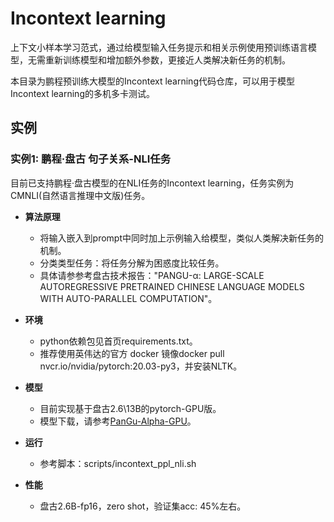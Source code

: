 # Incontext learning
上下文小样本学习范式，通过给模型输入任务提示和相关示例使用预训练语言模型，无需重新训练模型和增加额外参数，更接近人类解决新任务的机制。

本目录为鹏程预训练大模型的Incontext learning代码仓库，可以用于模型Incontext learning的多机多卡测试。

## 实例
### 实例1: 鹏程·盘古 句子关系-NLI任务
目前已支持鹏程·盘古模型的在NLI任务的Incontext learning，任务实例为CMNLI(自然语言推理中文版)任务。

- **算法原理**
    * 将输入嵌入到prompt中同时加上示例输入给模型，类似人类解决新任务的机制。
    * 分类类型任务：将任务分解为困惑度比较任务。
    * 具体请参参考盘古技术报告："PANGU-α: LARGE-SCALE AUTOREGRESSIVE PRETRAINED CHINESE LANGUAGE MODELS WITH AUTO-PARALLEL COMPUTATION"。
    
- **环境**
    * python依赖包见首页requirements.txt。
    * 推荐使用英伟达的官方 docker 镜像docker pull nvcr.io/nvidia/pytorch:20.03-py3，并安装NLTK。
    
- **模型**
    * 目前实现基于盘古2.6\13B的pytorch-GPU版。
    * 模型下载，请参考[PanGu-Alpha-GPU](https:\//git.openi.org.cn/PCL-Platform.Intelligence/PanGu-Alpha-GPU)。
    
- **运行**
    * 参考脚本：scripts/incontext_ppl_nli.sh
    
- **性能**
    * 盘古2.6B-fp16，zero shot，验证集acc: 45%左右。